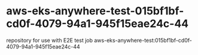 # aws-eks-anywhere-test-015bf1bf-cd0f-4079-94a1-945f15eae24c-44
repository for use with E2E test job aws-eks-anywhere-test:015bf1bf-cd0f-4079-94a1-945f15eae24c-44
